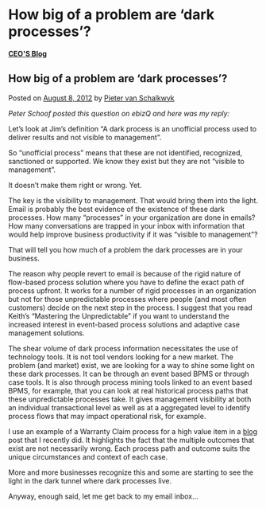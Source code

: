 # How big of a problem are ‘dark processes’?

[**CEO'S Blog**](https://xmpro.com/category/blog/pieter-blog/)

## How big of a problem are ‘dark processes’?

Posted on [August 8, 2012](https://xmpro.com/how-big-of-a-problem-are-dark-processes/) by [Pieter van Schalkwyk](https://xmpro.com/author/pietervs/)

_Peter Schoof posted this question on ebizQ and here was my reply:_

Let’s look at Jim’s definition “A dark process is an unofficial process used to deliver results and not visible to management”.

So “unofficial process” means that these are not identified, recognized, sanctioned or supported. We know they exist but they are not “visible to management”.

It doesn’t make them right or wrong. Yet.

The key is the visibility to management. That would bring them into the light.  Email is probably the best evidence of the existence of these dark processes. How many “processes” in your organization are done in emails? How many conversations are trapped in your inbox with information that would help improve business productivity if it was “visible to management”?

That will tell you how much of a problem the dark processes are in your business.

The reason why people revert to email is because of the rigid nature of flow-based process solution where you have to define the exact path of process upfront. It works for a number of rigid processes in an organization but not for those unpredictable processes where people (and most often customers) decide on the next step in the process. I suggest that you read Keith’s “Mastering the Unpredictable” if you want to understand the increased interest in event-based process solutions and adaptive case management solutions.

The shear volume of dark process information necessitates the use of technology tools. It is not tool vendors looking for a new market. The problem (and market) exist, we are looking for a way to shine some light on these dark processes. It can be through an event based BPMS or through case tools. It is also through process mining tools linked to an event based BPMS, for example, that you can look at real historical process paths that these unpredictable processes take. It gives management visibility at both an individual transactional level as well as at a aggregated level to identify process flows that may impact operational risk, for example.

I use an example of a Warranty Claim process for a high value item in a [blog](https://xmpro.com/intelligent-business-operations-mobile-social-smart/) post that I recently did. It highlights the fact that the multiple outcomes that exist are not necessarily wrong. Each process path and outcome suits the unique circumstances and context of each case.

More and more businesses recognize this and some are starting to see the light in the dark tunnel where dark processes live.

Anyway, enough said, let me get back to my email inbox…

